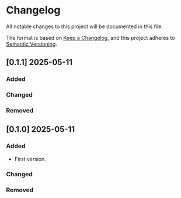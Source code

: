 # Changelog

All notable changes to this project will be documented in this file.

The format is based on [Keep a Changelog](https://keepachangelog.com/en/1.0.0/),
and this project adheres to [Semantic Versioning](https://semver.org/spec/v2.0.0.html).

## [0.1.1] 2025-05-11

### Added

### Changed

### Removed

## [0.1.0] 2025-05-11

### Added

-  First version.

### Changed

### Removed


